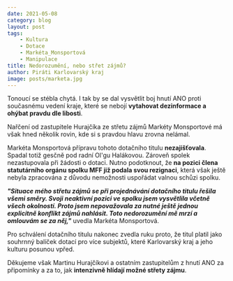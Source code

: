 ```yaml
---
date: 2021-05-08
category: blog
layout: post
tags:
    - Kultura
    - Dotace
    - Markéta_Monsportová
    - Manipulace
title: Nedorozumění, nebo střet zájmů?
author: Piráti Karlovarský kraj
image: posts/marketa.jpg
---
```


Tonoucí se stébla chytá. I tak by se dal vysvětlit boj hnutí ANO proti současnému vedení kraje, které se nebojí **vytahovat dezinformace a ohýbat pravdu dle libosti**.

Nařčení od zastupitele Hurajčíka ze střetu zájmů Markéty Monsportové má však hned několik rovin, kde si s pravdou hlavu zrovna nelámal.

  

Markéta Monsportová přípravu tohoto dotačního titulu **nezajišťovala**. Spadal totiž gesčně pod radní Ol'gu Halákovou. Zároveň spolek nezastupovala při žádosti o dotaci. Nutno podotknout, že **na pozici člena statutárního orgánu spolku MFF již podala svou rezignaci**, která však ještě nebyla zpracována z důvodu nemožnosti uspořádat valnou schůzi spolku.

  

***"Situace mého střetu zájmů se při projednávání dotačního titulu řešila všemi směry. Svoji neaktivní pozici ve spolku jsem vysvětlila včetně všech okolností.
Proto jsem nepovažovala za nutné ještě jednou explicitně konflikt zájmů nahlásit. Toto nedorozumění mě mrzí a omlouvám se za něj,"*** uvedla Markéta Monsportová.

Pro schválení dotačního titulu nakonec zvedla ruku proto, že titul platil jako souhrnný balíček dotací pro více subjektů, které Karlovarský kraj a jeho kulturu posunou vpřed.

  

Děkujeme však Martinu Hurajčíkovi a ostatním zastupitelům z hnutí ANO za připomínky a za to, jak **intenzivně hlídají možné střety zájmu**.
